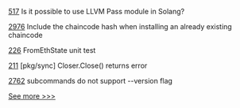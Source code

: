 
[517](https://github.com/hyperledger-labs/solang/issues/517) Is it possible to use LLVM Pass module in Solang?

[2976](https://github.com/hyperledger/fabric/issues/2976) Include the chaincode hash when installing an already existing chaincode

[226](https://github.com/hyperledger-labs/go-perun/issues/226) FromEthState unit test

[211](https://github.com/hyperledger-labs/go-perun/issues/211) [pkg/sync] Closer.Close() returns error

[2762](https://github.com/hyperledger/besu/issues/2762) subcommands do not support --version flag


[See more >>>](https://start-here.hyperledger.org/issues)
